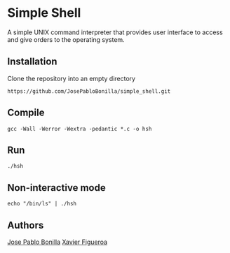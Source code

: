 # Simple Shell
A simple UNIX command interpreter that provides user interface to access and give orders to the operating system.

## Installation
Clone the repository into an empty directory
```
https://github.com/JosePabloBonilla/simple_shell.git
```
## Compile
```
gcc -Wall -Werror -Wextra -pedantic *.c -o hsh
```
## Run
```
./hsh
```
## Non-interactive mode
```
echo "/bin/ls" | ./hsh
```
## Authors
[Jose Pablo Bonilla](https://github.com/JosePabloBonilla)
[Xavier Figueroa](https://github.com/xefigueroa)
